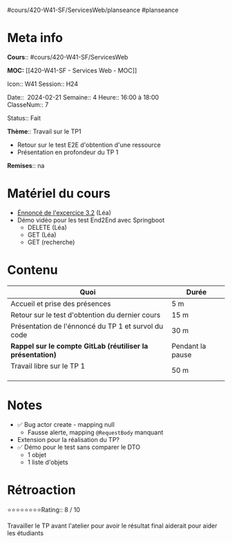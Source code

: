 #cours/420-W41-SF/ServicesWeb/planseance #planseance
# Meta info

**Cours**:: #cours/420-W41-SF/ServicesWeb 

**MOC:** [[420-W41-SF - Services Web - MOC]]

Icon:: <span class="chip cours-2">W41</span>
Session:: H24

Date::  2024-02-21
Semaine:: 4
Heure:: 16:00 à 18:00  
ClasseNum:: 7

Status:: <span class="chip done">Fait</span> 

**Thème**:: Travail sur le TP1
* Retour sur le test E2E d'obtention d'une ressource
* Présentation en profondeur du TP 1

**Remises**:: <span class="chip na">na</span>

# Matériel du cours
* [Énnoncé de l'excercice 3.2](https://csfoy-lea.omnivox.ca/cvir/rtrv/ReadDocumentTravail.aspx/Exercice_3.2_-_Tests_Bout-En-Bout.pdf?idtravail=3e57cc4e-157b-4845-9338-f819f0c4cbb4&iddocumenttravail=190ff94d-b4e6-404f-9c45-a90510ebd784&C=SFO&E=P&L=FRA&Ref=20240221120627&SID=44626be4-7e75-418f-8537-dd1c3c5500de&Info=YWV1bGpkRUJkZi8veWRMWEJFbmk1WGRaZWxoS0Mwem1tdXErN1lVclZvQUNkZ3h6YldGREZWTXFudkQ4aVhHQnBUVHcyZkhUbDlTdzlIRStSanc4SGhCSmlXcjlmWXJQNlh1Y1JjTlhiVENlZHYwcS80M3RQbCtJb3RPcGUvdUJrUUJSendDK2p6U0U5d01FbC90WlNRPT0_) (Léa)
* Démo vidéo pour les test End2End avec Springboot
	* DELETE (Léa)
	* GET (Léa)
	* GET (recherche)

# Contenu
| Quoi | Durée |
| ---- | ---- |
| Accueil et prise des présences | 5 m |
| Retour sur le test d'obtention du dernier cours | 15 m |
| Présentation de l'énnoncé du TP 1 et survol du code | 30 m |
|  **Rappel sur le compte GitLab (réutiliser la présentation)** | Pendant la pause |
| Travail libre sur le TP 1<br><br> | 50 m |
# Notes
* ✅ Bug actor create - mapping null
	* Fausse alerte, mapping `@RequestBody` manquant
* Extension pour la réalisation du TP?
* ✅ Démo pour le test sans comparer le DTO
	* 1 objet
	* 1 liste d'objets

# Rétroaction
⭐⭐⭐⭐⭐⭐⭐⭐Rating:: 8 / 10

Travailler le TP avant l'atelier pour avoir le résultat final aiderait pour aider les étudiants